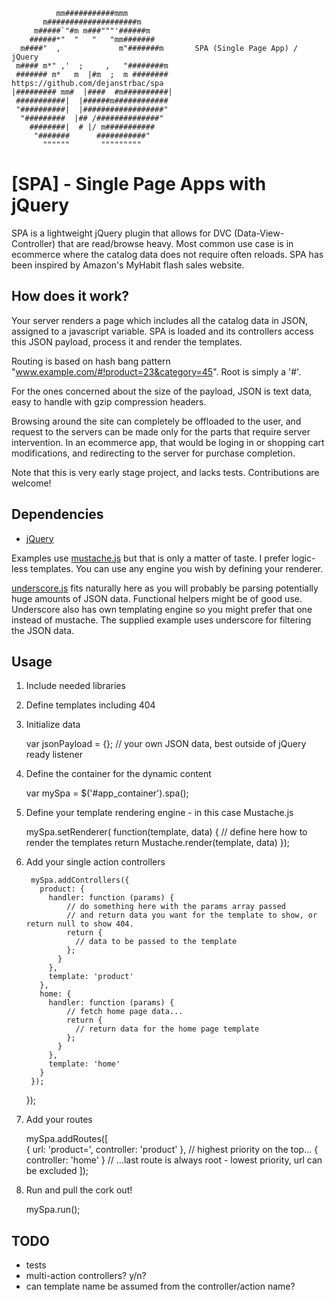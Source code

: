 

              mm###########mmm
           m####################m
         m#####`"#m m###"""'######m
        ######*"  "   "   "mm#######
      m####"  ,             m"#######m       SPA (Single Page App) / jQuery
     m#### m*" ,'  ;     ,   "########m      
     ####### m*   m  |#m  ;  m ########      https://github.com/dejanstrbac/spa
    |######### mm#  |####  #m##########|
     ###########|  |######m############
     "##########|  |##################"
      "#########  |## /##############"
        ########|  # |/ m###########
         "#######      ###########"
           """"""       """""""""


[SPA] - Single Page Apps with jQuery
====================================

SPA is a lightweight jQuery plugin that allows for DVC (Data-View-Controller) that are read/browse heavy.
Most common use case is in ecommerce where the catalog data does not require often reloads. 
SPA has been inspired by Amazon's MyHabit flash sales website.

How does it work?
-----------------

Your server renders a page which includes all the catalog data in JSON, assigned to a javascript variable.
SPA is loaded and its controllers access this JSON payload, process it and render the templates.

Routing is based on hash bang pattern "www.example.com/#!product=23&category=45". Root is simply a '#'.

For the ones concerned about the size of the payload, JSON is text data, easy to handle with gzip compression headers.

Browsing around the site can  completely be offloaded to the user, and request to the servers can be
made only for the parts that require server intervention. In an ecommerce app, that would be loging in or 
shopping cart modifications, and redirecting to the server for purchase completion.

Note that this is very early stage project, and lacks tests. Contributions are welcome!


Dependencies 
------------

  * [jQuery](http://jquery.com) 

Examples use [mustache.js](https://github.com/janl/mustache.js) but that is only a matter of taste. I prefer logic-less templates. 
You can use any engine you wish by defining your renderer.

[underscore.js](http://documentcloud.github.com/underscore/) fits naturally here as you will probably be parsing potentially huge amounts of JSON data.
Functional helpers might be of good use. Underscore also has own templating engine so you might prefer that one instead of mustache. 
The supplied example uses underscore for filtering the JSON data.


Usage
-----

  1) Include needed libraries

      <script src="jquery.min.js" type="text/javascript"></script>
      <script src="jquery.spa.js" type="text/javascript"></script>

      <!-- mustache.js is not required -->
      <script src="jquery.mustache.js" type="text/javascript"></script>


  2) Define templates including 404

      <div id="spa__home" class="spa__template" style="display:none">
        <h1>{{product.title}}</h1>
      </div>

      <div id="spa__product" class="spa__template" style="display:none">
        <h1>{{product.title}}</h1>
      </div>

      <div id="spa__404" class="spa__template" style="display:none">
        <h1>Page not found!</h1>
      </div>


  3) Initialize data

        var jsonPayload = {}; // your own JSON data, best outside of jQuery ready listener
        

  4) Define the container for the dynamic content
          
        var mySpa = $('#app_container').spa();


  5) Define your template rendering engine - in this case Mustache.js

        mySpa.setRenderer( function(template, data) {
          // define here how to render the templates
          return Mustache.render(template, data)
        });


  6) Add your single action controllers

          mySpa.addControllers({
            product: {
              handler: function (params) {
                  // do something here with the params array passed 
                  // and return data you want for the template to show, or return null to show 404.
                  return {
                    // data to be passed to the template
                  }; 
                }
              },
              template: 'product'
            },
            home: {
              handler: function (params) {
                  // fetch home page data...
                  return {  
                    // return data for the home page template
                  }; 
                }
              },
              template: 'home'
            }
          });

        });


  7) Add your routes

        mySpa.addRoutes([        
          { url: 'product=', controller: 'product' }, // highest priority on the top...
          { controller: 'home' }                      // ...last route is always root - lowest priority, url can be excluded
        ]);


  8) Run and pull the cork out!

        mySpa.run();


TODO
-----
  * tests
  * multi-action controllers? y/n?
  * can template name be assumed from the controller/action name?